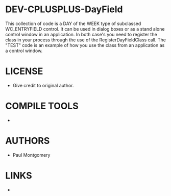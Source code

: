 DEV-CPLUSPLUS-DayField
======================

This collection of code is a DAY of the WEEK type of subclassed WC_ENTRYFIELD control.  It can be used in dialog boxes or as a stand alone control window in an application.  In both case's you need to register the class in your process through the use of the RegisterDayFieldClass call.  The "TEST" code is an example of how you use the class from an application as a control window.


LICENSE
===============
* Give credit to original author. 

COMPILE TOOLS
===============
* 

AUTHORS
===============
* Paul Montgomery

LINKS
===============
* 
